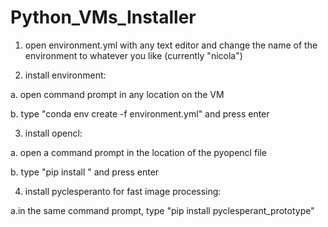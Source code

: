 # Python_VMs_Installer

1. open environment.yml with any text editor and change the name of the environment to whatever you like (currently "nicola")

2. install environment: 
  
  a. open command prompt in any location on the VM
  
  b. type "conda env create -f environment.yml" and press enter

3. install opencl:
  
  a. open a command prompt in the location of the pyopencl file
  
  b. type "pip install <pyopenclfilename>" and press enter

4. install pyclesperanto for fast image processing:
  
  a.in the same command prompt, type "pip install pyclesperant_prototype"
